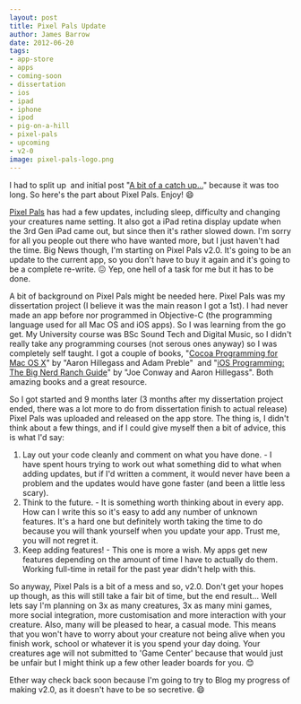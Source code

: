 ```yaml
---
layout: post
title: Pixel Pals Update
author: James Barrow
date: 2012-06-20
tags:
- app-store
- apps
- coming-soon
- dissertation
- ios
- ipad
- iphone
- ipod
- pig-on-a-hill
- pixel-pals
- upcoming
- v2-0
image: pixel-pals-logo.png
---
```


I had to split up  and initial post "[A bit of a catch up...](/2012/a-bit-of-a-catch-up)" because it was too long. So here's the part about Pixel Pals. Enjoy! 😄

<a title="Pixel Pals" href="https://itunes.apple.com/gb/app/id457418815" target="_blank">Pixel Pals</a> has had a few updates, including sleep, difficulty and changing your creatures name setting. It also got a iPad retina display update when the 3rd Gen iPad came out, but since then it's rather slowed down. I'm sorry for all you people out there who have wanted more, but I just haven't had the time. Big News though, I'm starting on Pixel Pals v2.0. It's going to be an update to the current app, so you don't have to buy it again and it's going to be a complete re-write. 😖 Yep, one hell of a task for me but it has to be done.

A bit of background on Pixel Pals might be needed here. Pixel Pals was my dissertation project (I believe it was the main reason I got a 1st). I had never made an app before nor programmed in Objective-C (the programming language used for all Mac OS and iOS apps). So I was learning from the go get. My University course was BSc Sound Tech and Digital Music, so I didn't really take any programming courses (not serous ones anyway) so I was completely self taught. I got a couple of books, "<a title="Cocoa Programming for Mac OS X" href="http://www.bignerdranch.com/book/cocoa_programming_for_mac_os_x_th_edition_" target="_blank">Cocoa Programming for Mac OS X</a>" by "Aaron Hillegass and Adam Preble"  and "<a title="iOS Programming: THe Big Nerd Ranch Guide" href="http://www.bignerdranch.com/book/ios_programming_the_big_nerd_ranch_guide_rd_edition_" target="_blank">iOS Programming: The Big Nerd Ranch Guide</a>" by "Joe Conway and Aaron Hillegass". Both amazing books and a great resource.

So I got started and 9 months later (3 months after my dissertation project ended, there was a lot more to do from dissertation finish to actual release) Pixel Pals was uploaded and released on the app store. The thing is, I didn't think about a few things, and if I could give myself then a bit of advice, this is what I'd say:

1. Lay out your code cleanly and comment on what you have done. - I have spent hours trying to work out what something did to what when adding updates, but if I'd written a comment, it would never have been a problem and the updates would have gone faster (and been a little less scary).
2. Think to the future. - It is something worth thinking about in every app. How can I write this so it's easy to add any number of unknown features. It's a hard one but definitely worth taking the time to do because you will thank yourself when you update your app. Trust me, you will not regret it.
3. Keep adding features! - This one is more a wish. My apps get new features depending on the amount of time I have to actually do them. Working full-time in retail for the past year didn't help with this.

So anyway, Pixel Pals is a bit of a mess and so, v2.0. Don't get your hopes up though, as this will still take a fair bit of time, but the end result... Well lets say I'm planning on 3x as many creatures, 3x as many mini games, more social integration, more customisation and more interaction with your creature. Also, many will be pleased to hear, a casual mode. This means that you won't have to worry about your creature not being alive when you finish work, school or whatever it is you spend your day doing. Your creatures age will not submitted to 'Game Center' because that would just be unfair but I might think up a few other leader boards for you. 😊

Ether way check back soon because I'm going to try to Blog my progress of making v2.0, as it doesn't have to be so secretive. 😄

